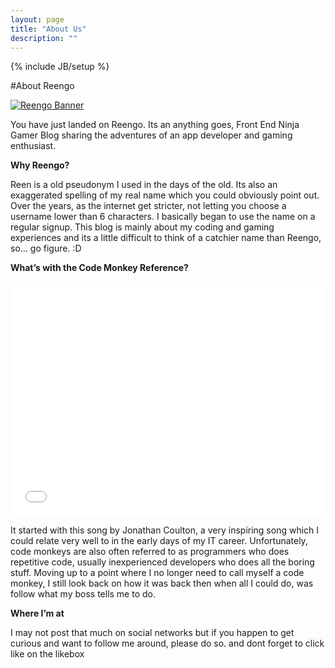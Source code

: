 ```yaml
---
layout: page
title: "About Us"
description: ""
---
```

{% include JB/setup %}

#About Reengo

[![Reengo Banner](http://www.reengo.com/wp-content/uploads/2012/06/reengobanner.jpg)](http://www.reengo.com/wp-content/uploads/2012/06/reengobanner.jpg)

You have just landed on Reengo. Its an anything goes, Front End Ninja Gamer Blog sharing the adventures of an app developer and gaming enthusiast.

**Why Reengo?**

Reen is a old pseudonym I used in the days of the old. Its also an exaggerated spelling of my real name which you could obviously point out. Over the years, as the internet get stricter, not letting you choose a username lower than 6 characters. I basically began to use the name on a regular signup. This blog is mainly about my coding and gaming experiences and its a little difficult to think of a catchier name than Reengo, so… go figure. :D

**What’s with the Code Monkey Reference?**

<iframe width="100%" height="375" src="//www.youtube.com/embed/5W_wd9Qf0IE" frameborder="0" allowfullscreen></iframe>


It started with this song by Jonathan Coulton, a very inspiring song which I could relate very well to in the early days of my IT career. Unfortunately, code monkeys are also often referred to as programmers who does repetitive code, usually inexperienced developers who does all the boring stuff. Moving up to a point where I no longer need to call myself a code monkey, I still look back on how it was back then when all I could do, was follow what my boss tells me to do.

**Where I’m at**

I may not post that much on social networks but if you happen to get curious and want to follow me around, please do so. and dont forget to click like on the likebox